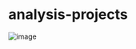 # analysis-projects
![image](https://github.com/SonalDataAnalyst/Sales-analysis-projects/assets/77008424/85c2e963-6f20-408a-b4be-51e28f07dda1)
